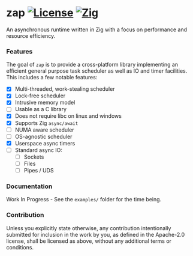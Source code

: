 zap [![License](https://img.shields.io/badge/license-Apache-8FBD08.svg)](https://shields.io/) [![Zig](https://img.shields.io/badge/Made_with-Zig-F7A41D.svg)](https://shields.io/)
====

An asynchronous runtime written in Zig with a focus on performance and resource efficiency.

### Features
The goal of `zap` is to provide a cross-platform library implementing an efficient
general purpose task scheduler as well as IO and timer facilities.
This includes a few notable features:

- [x] Multi-threaded, work-stealing scheduler
- [x] Lock-free scheduler
- [x] Intrusive memory model
- [ ] Usable as a C library
- [x] Does not require libc on linux and windows
- [x] Supports Zig `async/await`
- [ ] NUMA aware scheduler
- [ ] OS-agnostic scheduler
- [x] Userspace async timers
- [ ] Standard async IO:
  - [ ] Sockets
  - [ ] Files
  - [ ] Pipes / UDS

### Documentation

Work In Progress - See the `examples/` folder for the time being.

### Contribution

Unless you explicitly state otherwise, any contribution intentionally submitted
for inclusion in the work by you, as defined in the Apache-2.0 license, shall be
licensed as above, without any additional terms or conditions.
